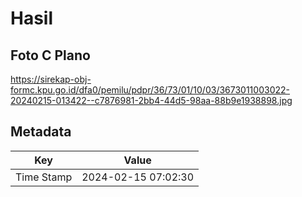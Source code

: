 # Hasil

## Foto C Plano

https://sirekap-obj-formc.kpu.go.id/dfa0/pemilu/pdpr/36/73/01/10/03/3673011003022-20240215-013422--c7876981-2bb4-44d5-98aa-88b9e1938898.jpg


## Metadata

| Key        | Value               |
| ---------- | ------------------- |
| Time Stamp | 2024-02-15 07:02:30 |



